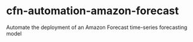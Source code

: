 # cfn-automation-amazon-forecast
Automate the deployment of an Amazon Forecast time-series forecasting model
